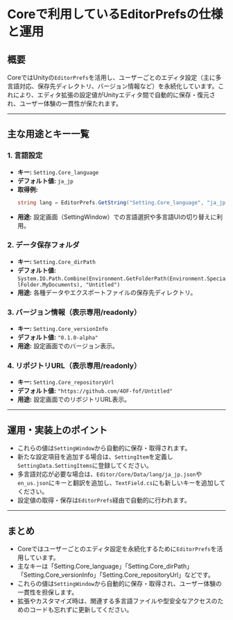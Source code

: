 # Coreで利用しているEditorPrefsの仕様と運用

## 概要
CoreではUnityの`EditorPrefs`を活用し、ユーザーごとのエディタ設定（主に多言語対応、保存先ディレクトリ、バージョン情報など）を永続化しています。これにより、エディタ拡張の設定値がUnityエディタ間で自動的に保存・復元され、ユーザー体験の一貫性が保たれます。

---

## 主な用途とキー一覧

### 1. 言語設定
- **キー:** `Setting.Core_language`
- **デフォルト値:** `ja_jp`
- **取得例:**
  ```csharp
  string lang = EditorPrefs.GetString("Setting.Core_language", "ja_jp");
  ```
- **用途:** 設定画面（SettingWindow）での言語選択や多言語UIの切り替えに利用。

### 2. データ保存フォルダ
- **キー:** `Setting.Core_dirPath`
- **デフォルト値:** `System.IO.Path.Combine(Environment.GetFolderPath(Environment.SpecialFolder.MyDocuments), "Untitled")`
- **用途:** 各種データやエクスポートファイルの保存先ディレクトリ。

### 3. バージョン情報（表示専用/readonly）
- **キー:** `Setting.Core_versionInfo`
- **デフォルト値:** `"0.1.0-alpha"`
- **用途:** 設定画面でのバージョン表示。

### 4. リポジトリURL（表示専用/readonly）
- **キー:** `Setting.Core_repositoryUrl`
- **デフォルト値:** `"https://github.com/4OF-fof/Untitled"`
- **用途:** 設定画面でのリポジトリURL表示。

---

## 運用・実装上のポイント
- これらの値は`SettingWindow`から自動的に保存・取得されます。
- 新たな設定項目を追加する場合は、`SettingItem`を定義し`SettingData.SettingItems`に登録してください。
- 多言語対応が必要な場合は、`Editor/Core/Data/lang/ja_jp.json`や`en_us.json`にキーと翻訳を追加し、`TextField.cs`にも新しいキーを追加してください。
- 設定値の取得・保存は`EditorPrefs`経由で自動的に行われます。

---

## まとめ
- Coreではユーザーごとのエディタ設定を永続化するために`EditorPrefs`を活用しています。
- 主なキーは「Setting.Core_language」「Setting.Core_dirPath」「Setting.Core_versionInfo」「Setting.Core_repositoryUrl」などです。
- これらの値は`SettingWindow`から自動的に保存・取得され、ユーザー体験の一貫性を担保します。
- 拡張やカスタマイズ時は、関連する多言語ファイルや型安全なアクセスのためのコードも忘れずに更新してください。
